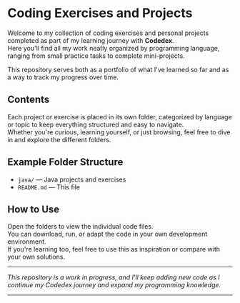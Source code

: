 # Coding Exercises and Projects

Welcome to my collection of coding exercises and personal projects completed as part of my learning journey with **Codedex**.  
Here you'll find all my work neatly organized by programming language, ranging from small practice tasks to complete mini-projects.

This repository serves both as a portfolio of what I've learned so far and as a way to track my progress over time.

## Contents

Each project or exercise is placed in its own folder, categorized by language or topic to keep everything structured and easy to navigate.  
Whether you're curious, learning yourself, or just browsing, feel free to dive in and explore the different folders.

## Example Folder Structure

- `java/` — Java projects and exercises   
- `README.md` — This file

## How to Use

Open the folders to view the individual code files.  
You can download, run, or adapt the code in your own development environment.  
If you're learning too, feel free to use this as inspiration or compare with your own solutions.

---

*This repository is a work in progress, and I'll keep adding new code as I continue my Codedex journey and expand my programming knowledge.*

---

